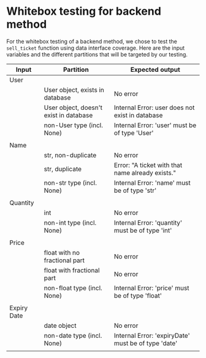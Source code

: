 # Whitebox testing for backend method

For the whitebox testing of a backend method, we chose to test the `sell_ticket` function using
data interface coverage. Here are the input variables and the different partitions that will be
targeted by our testing.

| Input | Partition | Expected output |
|-|-|-|
| User |||
|| User object, exists in database | No error |
|| User object, doesn't exist in database | Internal Error: user does not exist in database |
|| non-User type (incl. None) | Internal Error: 'user' must be of type 'User' |
||||
| Name |||
|| str, non-duplicate | No error |
|| str, duplicate | Error: "A ticket with that name already exists." |
|| non-str type (incl. None) | Internal Error: 'name' must be of type 'str' |
||||
| Quantity |||
|| int | No error |
|| non-int type (incl. None) | Internal Error: 'quantity' must be of type 'int' |
||||
| Price |||
|| float with no fractional part | No error |
|| float with fractional part | No error |
|| non-float type (incl. None) | Internal Error: 'price' must be of type 'float' |
||||
| Expiry Date |||
|| date object | No error |
|| non-date type (incl. None) | Internal Error: 'expiryDate' must be of type 'date' |
||||

